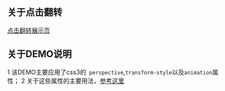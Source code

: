 ## 关于点击翻转
[点击翻转展示页](http://himmas.github.io/Himmas_demo/rolling-over/index.html)
## 关于DEMO说明
1 该DEMO主要应用了css3的` perspective`,`transform-style`以及`animation`属性；
2 关于这些属性的主要用法，[参考这里](http://www.w3cplus.com/css3/transform-basic-property.html)
